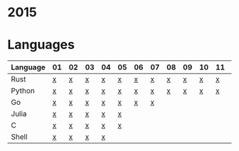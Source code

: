 # 2015

# Languages
| Language | 01 | 02 | 03 | 04 | 05 | 06 | 07 | 08 | 09 | 10 | 11 | 12 | 13 | 14 | 15 | 16 | 17 | 18 | 19 | 20 | 21 | 22 | 23 | 24 | 25 |
| -------- | - | - | - | - | - | - | - | - | - | - | - | - | - | - | - | - | - | - | - | - | - | - | - | - | - |
| Rust     | [x](/2015/rust/01.rs) | [x](/2015/rust/02.rs) | [x](/2015/rust/03.rs) | [x](/2015/rust/04.rs) | [x](/2015/rust/05.rs) | [x](/2015/rust/06.rs) | [x](/2015/rust/07.rs) | [x](/2015/rust/08.rs) | [x](/2015/rust/09.rs) | [x](/2015/rust/10.rs) | [x](/2015/rust/11.rs) | [x](/2015/rust/12.rs) | [x](/2015/rust/13.rs) | [x](/2015/rust/14.rs) | [x](/2015/rust/15.rs) | [x](/2015/rust/16.rs) | [x](/2015/rust/17.rs) | [x](/2015/rust/18.rs) |
| Python   | [x](/2015/python/01.py) | [x](/2015/python/02.py) | [x](/2015/python/03.py) | [x](/2015/python/04.py) | [x](/2015/python/05.py) | [x](/2015/python/06.py) | [x](/2015/python/07.py) | [x](/2015/python/08.py) | [x](/2015/python/09.py) | [x](/2015/python/10.py) | [x](/2015/python/11.py) | [x](/2015/python/12.py) | [x](/2015/python/13.py) | [x](/2015/python/14.py) | [x](/2015/python/15.py) | [x](/2015/python/16.py) | [x](/2015/python/17.py) | [x](/2015/python/18.py) |
| Go       | [x](/2015/go/01.go) | [x](/2015/go/02.go) | [x](/2015/go/03.go) | [x](/2015/go/04.go) | [x](/2015/go/05.go) | [x](/2015/go/06.go) | [x](/2015/go/07.go) |
| Julia    | [x](/2015/julia/01.jl) | [x](/2015/julia/02.jl) | [x](/2015/julia/03.jl) | [x](/2015/julia/04.jl) | [x](/2015/julia/05.jl) |
| C        | [x](/2015/c/01.c) | [x](/2015/c/02.c) | [x](/2015/c/03.c) | [x](/2015/c/04.c) | [x](/2015/c/05.c) |
| Shell    | [x](/2015/shell/01.sh) | [x](/2015/shell/02.sh) | [x](/2015/shell/03.sh) | [x](/2015/shell/04.sh) |
